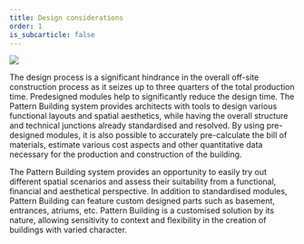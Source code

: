 ```yaml
---
title: Design considerations
order: 1
is_subcarticle: false
---
```

![](https://res.cloudinary.com/patternbuildings/image/upload/v1595342034/docs/Design_zmf90p.jpg)

The design process is a significant hindrance in the overall off-site construction process as it seizes up to three quarters of the total production time. Predesigned modules help to significantly reduce the design time. The Pattern Building system provides architects with tools to design various functional layouts and spatial aesthetics, while having the overall structure and technical junctions already standardised and resolved. By using pre-designed modules, it is also possible to accurately pre-calculate the bill of materials, estimate various cost aspects and other quantitative data necessary for the production and construction of the building. 

The Pattern Building system provides an opportunity to easily try out different spatial scenarios and assess their suitability from a functional, financial and aesthetical perspective. In addition to standardised modules, Pattern Building can feature custom designed parts such as basement, entrances, atriums, etc. Pattern Building is a customised solution by its nature, allowing sensitivity to context and flexibility in the creation of buildings with varied character.